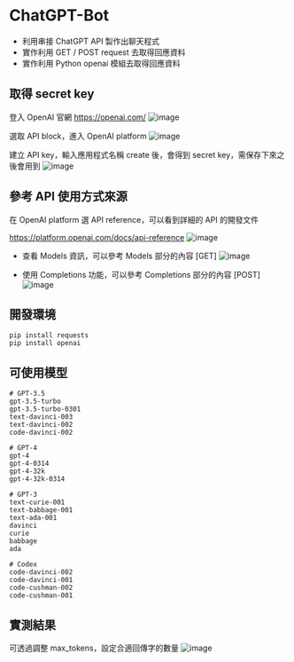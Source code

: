 # ChatGPT-Bot
- 利用串接 ChatGPT API 製作出聊天程式
- 實作利用 GET / POST request 去取得回應資料 
- 實作利用 Python openai 模組去取得回應資料

## 取得 secret key
登入 OpenAI 官網 https://openai.com/
![image](https://github.com/mrisland112/ChatGPT-Bot/assets/28065019/215fe0e7-1d64-4765-8942-e8286db5ead0)

選取 API block，進入 OpenAI platform
![image](https://github.com/mrisland112/ChatGPT-Bot/assets/28065019/ec8e10ea-33c4-457b-bf05-200ce6c79fab)

建立 API key，輸入應用程式名稱 create 後，會得到 secret key，需保存下來之後會用到
![image](https://github.com/mrisland112/ChatGPT-Bot/assets/28065019/acb5fb6f-40c0-43ac-8a98-edf2a69cb2e5)


## 參考 API 使用方式來源
在 OpenAI platform 選 API reference，可以看到詳細的 API 的開發文件

https://platform.openai.com/docs/api-reference
![image](https://github.com/mrisland112/ChatGPT-Bot/assets/28065019/b175e6ab-712d-4859-9f6f-fc02b137ee02)

- 查看 Models 資訊，可以參考 Models 部分的內容 [GET]
![image](https://github.com/mrisland112/ChatGPT-Bot/assets/28065019/701c29ee-8ea3-42c8-8613-bdeb2d7fc2b9)


- 使用 Completions 功能，可以參考 Completions 部分的內容 [POST]
![image](https://github.com/mrisland112/ChatGPT-Bot/assets/28065019/a7ffb180-d571-4046-81f4-40a33cca17bc)


## 開發環境
```
pip install requests
pip install openai
```

## 可使用模型
```
# GPT-3.5
gpt-3.5-turbo
gpt-3.5-turbo-0301
text-davinci-003
text-davinci-002
code-davinci-002

# GPT-4
gpt-4
gpt-4-0314
gpt-4-32k
gpt-4-32k-0314

# GPT-3
text-curie-001
text-babbage-001
text-ada-001
davinci
curie
babbage
ada

# Codex
code-davinci-002
code-davinci-001
code-cushman-002
code-cushman-001
```

## 實測結果
可透過調整 max_tokens，設定合適回傳字的數量
![image](https://github.com/mrisland112/ChatGPT-Bot/assets/28065019/a2af2e97-211c-4922-a546-1d94beaa21a2)


